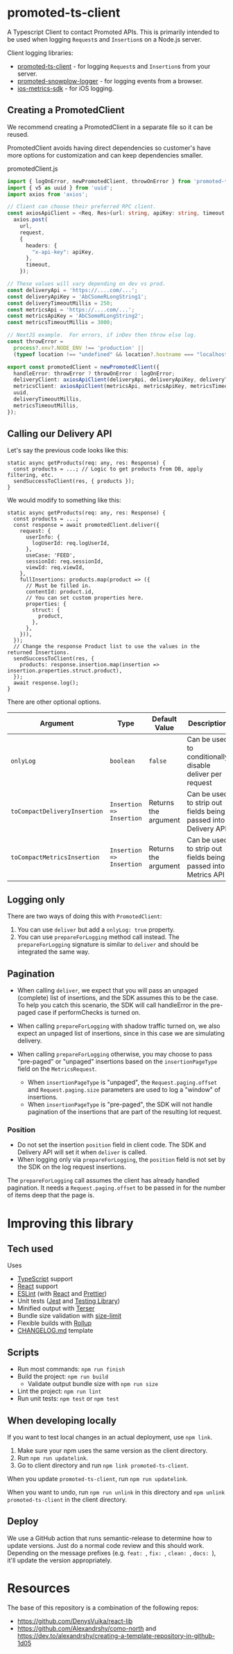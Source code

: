 # promoted-ts-client

A Typescript Client to contact Promoted APIs. This is primarily intended to be used when logging `Request`s and `Insertion`s on a Node.js server.

Client logging libraries:

- [promoted-ts-client](https://github.com/promotedai/promoted-ts-client) - for logging `Request`s and `Insertion`s from your server.
- [promoted-snowplow-logger](https://github.com/promotedai/promoted-snowplow-logger) - for logging events from a browser.
- [ios-metrics-sdk](https://github.com/promotedai/ios-metrics-sdk) - for iOS logging.

## Creating a PromotedClient

We recommend creating a PromotedClient in a separate file so it can be reused.

PromotedClient avoids having direct dependencies so customer's have more options for customization and can keep dependencies smaller.

promotedClient.js

```typescript
import { logOnError, newPromotedClient, throwOnError } from 'promoted-ts-client';
import { v5 as uuid } from 'uuid';
import axios from 'axios';

// Client can choose their preferred RPC client.
const axiosApiClient = <Req, Res>(url: string, apiKey: string, timeout: number) => (request: Req): Promise<Res> =>
  axios.post(
    url,
    request,
    {
      headers: {
        "x-api-key": apiKey,
      },
      timeout,
    });

// These values will vary depending on dev vs prod.
const deliveryApi = 'https://....com/...';
const deliveryApiKey = 'AbCSomeRLongString1';
const deliveryTimeoutMillis = 250;
const metricsApi = 'https://....com/...';
const metricsApiKey = 'AbCSomeRLongString2';
const metricsTimeoutMillis = 3000;

// NextJS example.  For errors, if inDev then throw else log.
const throwError =
  process?.env?.NODE_ENV !== 'production' ||
  (typeof location !== "undefined" && location?.hostname === "localhost");

export const promotedClient = newPromotedClient({
  handleError: throwError ? throwOnError : logOnError;
  deliveryClient: axiosApiClient(deliveryApi, deliveryApiKey, deliveryTimeoutMillis),
  metricsClient: axiosApiClient(metricsApi, metricsApiKey, metricsTimeoutMillis),
  uuid,
  deliveryTimeoutMillis,
  metricsTimeoutMillis,
});
```

## Calling our Delivery API

Let's say the previous code looks like this:

```
static async getProducts(req: any, res: Response) {
  const products = ...; // Logic to get products from DB, apply filtering, etc.
  sendSuccessToClient(res, { products });
}
```

We would modify to something like this:

```
static async getProducts(req: any, res: Response) {
  const products = ...;
  const response = await promotedClient.deliver({
    request: {
      userInfo: {
        logUserId: req.logUserId,
      },
      useCase: 'FEED',
      sessionId: req.sessionId,
      viewId: req.viewId,
    },
    fullInsertions: products.map(product => ({
      // Must be filled in.
      contentId: product.id,
      // You can set custom properties here.
      properties: {
        struct: {
          product,
        },
      },
    })),
  });
  // Change the response Product list to use the values in the returned Insertions.
  sendSuccessToClient(res, {
    products: response.insertion.map(insertion => insertion.properties.struct.product),
  });
  await response.log();
}
```

There are other optional options.

| Argument                     | Type                     | Default Value        | Description                                                    |
| ---------------------------- | ------------------------ | -------------------- | -------------------------------------------------------------- |
| `onlyLog`                    | `boolean`                | `false`              | Can be used to conditionally disable deliver per request       |
| `toCompactDeliveryInsertion` | `Insertion => Insertion` | Returns the argument | Can be used to strip out fields being passed into Delivery API |
| `toCompactMetricsInsertion`  | `Insertion => Insertion` | Returns the argument | Can be used to strip out fields being passed into Metrics API  |

## Logging only

There are two ways of doing this with `PromotedClient`:

1. You can use `deliver` but add a `onlyLog: true` property.
2. You can use `prepareForLogging` method call instead. The `prepareForLogging` signature is similar to `deliver` and should be integrated the same way.

## Pagination

- When calling `deliver`, we expect that you will pass an unpaged (complete) list of insertions, and the SDK assumes this to be the case. To help you catch this scenario, the SDK will call handleError in the pre-paged case if performChecks is turned on.

- When calling `prepareForLogging` with shadow traffic turned on, we also expect an unpaged list of insertions, since in this case we are simulating delivery.

- When calling `prepareForLogging` otherwise, you may choose to pass "pre-paged" or "unpaged" insertions based on the `insertionPageType` field on the `MetricsRequest`.
  - When `insertionPageType` is "unpaged", the `Request.paging.offset` and `Request.paging.size` parameters are used to log a "window" of insertions.
  - When `insertionPageType` is "pre-paged", the SDK will not handle pagination of the insertions that are part of the resulting lot request.

### Position

- Do not set the insertion `position` field in client code. The SDK and Delivery API will set it when `deliver` is called.
- When logging only via `prepareForLogging`, the `position` field is not set by the SDK on the log request insertions.

The `prepareForLogging` call assumes the client has already handled pagination. It needs a `Request.paging.offset` to be passed in for the number of items deep that the page is.

# Improving this library

## Tech used

Uses

- [TypeScript](https://www.typescriptlang.org/) support
- [React](https://reactjs.org/) support
- [ESLint](https://eslint.org/) (with [React](https://reactjs.org/) and [Prettier](https://prettier.io/))
- Unit tests ([Jest](https://jestjs.io/) and [Testing Library](https://testing-library.com/))
- Minified output with [Terser](https://terser.org/)
- Bundle size validation with [size-limit](https://github.com/ai/size-limit)
- Flexible builds with [Rollup](https://www.rollupjs.org/)
- [CHANGELOG.md](https://keepachangelog.com/en/1.0.0/) template

## Scripts

- Run most commands: `npm run finish`
- Build the project: `npm run build`
  - Validate output bundle size with `npm run size`
- Lint the project: `npm run lint`
- Run unit tests: `npm test` or `npm test`

## When developing locally

If you want to test local changes in an actual deployment, use `npm link`.

1. Make sure your npm uses the same version as the client directory.
1. Run `npm run updatelink`.
1. Go to client directory and run `npm link promoted-ts-client`.

When you update `promoted-ts-client`, run `npm run updatelink`.

When you want to undo, run `npm run unlink` in this directory and `npm unlink promoted-ts-client` in the client directory.

## Deploy

We use a GitHub action that runs semantic-release to determine how to update versions. Just do a normal code review and this should work. Depending on the message prefixes (e.g. `feat: `, `fix: `, `clean: `, `docs: `), it'll update the version appropriately.

# Resources

The base of this repository is a combination of the following repos:

- https://github.com/DenysVuika/react-lib
- https://github.com/Alexandrshy/como-north and https://dev.to/alexandrshy/creating-a-template-repository-in-github-1d05
